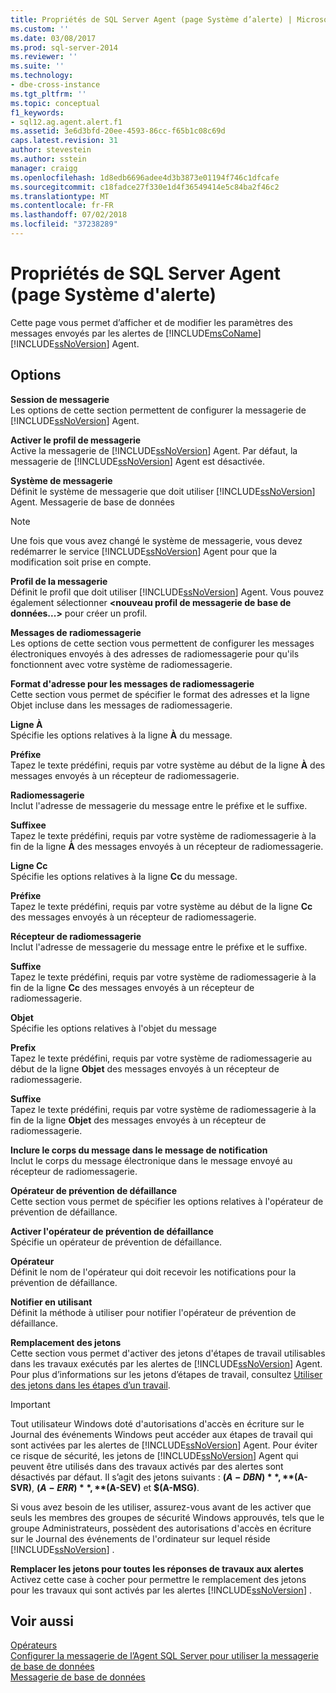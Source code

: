```yaml
---
title: Propriétés de SQL Server Agent (page Système d’alerte) | Microsoft Docs
ms.custom: ''
ms.date: 03/08/2017
ms.prod: sql-server-2014
ms.reviewer: ''
ms.suite: ''
ms.technology:
- dbe-cross-instance
ms.tgt_pltfrm: ''
ms.topic: conceptual
f1_keywords:
- sql12.ag.agent.alert.f1
ms.assetid: 3e6d3bfd-20ee-4593-86cc-f65b1c08c69d
caps.latest.revision: 31
author: stevestein
ms.author: sstein
manager: craigg
ms.openlocfilehash: 1d8edb6696adee4d3b3873e01194f746c1dfcafe
ms.sourcegitcommit: c18fadce27f330e1d4f36549414e5c84ba2f46c2
ms.translationtype: MT
ms.contentlocale: fr-FR
ms.lasthandoff: 07/02/2018
ms.locfileid: "37238289"
---
```

# <a name="sql-server-agent-properties-alert-system-page"></a>Propriétés de SQL Server Agent (page Système d'alerte)
  Cette page vous permet d’afficher et de modifier les paramètres des messages envoyés par les alertes de [!INCLUDE[msCoName](../../includes/msconame-md.md)] [!INCLUDE[ssNoVersion](../../includes/ssnoversion-md.md)] Agent.  
  
## <a name="options"></a>Options  
 **Session de messagerie**  
 Les options de cette section permettent de configurer la messagerie de [!INCLUDE[ssNoVersion](../../includes/ssnoversion-md.md)] Agent.  
  
 **Activer le profil de messagerie**  
 Active la messagerie de [!INCLUDE[ssNoVersion](../../includes/ssnoversion-md.md)] Agent. Par défaut, la messagerie de [!INCLUDE[ssNoVersion](../../includes/ssnoversion-md.md)] Agent est désactivée.  
  
 **Système de messagerie**  
 Définit le système de messagerie que doit utiliser [!INCLUDE[ssNoVersion](../../includes/ssnoversion-md.md)] Agent. Messagerie de base de données  
  
> [!NOTE]  
>  Une fois que vous avez changé le système de messagerie, vous devez redémarrer le service [!INCLUDE[ssNoVersion](../../includes/ssnoversion-md.md)] Agent pour que la modification soit prise en compte.  
  
 **Profil de la messagerie**  
 Définit le profil que doit utiliser [!INCLUDE[ssNoVersion](../../includes/ssnoversion-md.md)] Agent. Vous pouvez également sélectionner **\<nouveau profil de messagerie de base de données...>** pour créer un profil.  
  
 **Messages de radiomessagerie**  
 Les options de cette section vous permettent de configurer les messages électroniques envoyés à des adresses de radiomessagerie pour qu'ils fonctionnent avec votre système de radiomessagerie.  
  
 **Format d'adresse pour les messages de radiomessagerie**  
 Cette section vous permet de spécifier le format des adresses et la ligne Objet incluse dans les messages de radiomessagerie.  
  
 **Ligne À**  
 Spécifie les options relatives à la ligne **À** du message.  
  
 **Préfixe**  
 Tapez le texte prédéfini, requis par votre système au début de la ligne **À** des messages envoyés à un récepteur de radiomessagerie.  
  
 **Radiomessagerie**  
 Inclut l'adresse de messagerie du message entre le préfixe et le suffixe.  
  
 **Suffixee**  
 Tapez le texte prédéfini, requis par votre système de radiomessagerie à la fin de la ligne **À** des messages envoyés à un récepteur de radiomessagerie.  
  
 **Ligne Cc**  
 Spécifie les options relatives à la ligne **Cc** du message.  
  
 **Préfixe**  
 Tapez le texte prédéfini, requis par votre système au début de la ligne **Cc** des messages envoyés à un récepteur de radiomessagerie.  
  
 **Récepteur de radiomessagerie**  
 Inclut l'adresse de messagerie du message entre le préfixe et le suffixe.  
  
 **Suffixe**  
 Tapez le texte prédéfini, requis par votre système de radiomessagerie à la fin de la ligne **Cc** des messages envoyés à un récepteur de radiomessagerie.  
  
 **Objet**  
 Spécifie les options relatives à l'objet du message  
  
 **Prefix**  
 Tapez le texte prédéfini, requis par votre système de radiomessagerie au début de la ligne **Objet** des messages envoyés à un récepteur de radiomessagerie.  
  
 **Suffixe**  
 Tapez le texte prédéfini, requis par votre système de radiomessagerie à la fin de la ligne **Objet** des messages envoyés à un récepteur de radiomessagerie.  
  
 **Inclure le corps du message dans le message de notification**  
 Inclut le corps du message électronique dans le message envoyé au récepteur de radiomessagerie.  
  
 **Opérateur de prévention de défaillance**  
 Cette section vous permet de spécifier les options relatives à l'opérateur de prévention de défaillance.  
  
 **Activer l'opérateur de prévention de défaillance**  
 Spécifie un opérateur de prévention de défaillance.  
  
 **Opérateur**  
 Définit le nom de l'opérateur qui doit recevoir les notifications pour la prévention de défaillance.  
  
 **Notifier en utilisant**  
 Définit la méthode à utiliser pour notifier l'opérateur de prévention de défaillance.  
  
 **Remplacement des jetons**  
 Cette section vous permet d'activer des jetons d'étapes de travail utilisables dans les travaux exécutés par les alertes de [!INCLUDE[ssNoVersion](../../includes/ssnoversion-md.md)] Agent. Pour plus d’informations sur les jetons d’étapes de travail, consultez [Utiliser des jetons dans les étapes d’un travail](use-tokens-in-job-steps.md).  
  
> [!IMPORTANT]  
>  Tout utilisateur Windows doté d'autorisations d'accès en écriture sur le Journal des événements Windows peut accéder aux étapes de travail qui sont activées par les alertes de [!INCLUDE[ssNoVersion](../../includes/ssnoversion-md.md)] Agent. Pour éviter ce risque de sécurité, les jetons de [!INCLUDE[ssNoVersion](../../includes/ssnoversion-md.md)] Agent qui peuvent être utilisés dans des travaux activés par des alertes sont désactivés par défaut. Il s’agit des jetons suivants : **$(A-DBN)**, **$(A-SVR)**, **$(A-ERR)**, **$(A-SEV)** et **$(A-MSG)**.  
>   
>  Si vous avez besoin de les utiliser, assurez-vous avant de les activer que seuls les membres des groupes de sécurité Windows approuvés, tels que le groupe Administrateurs, possèdent des autorisations d'accès en écriture sur le Journal des événements de l'ordinateur sur lequel réside [!INCLUDE[ssNoVersion](../../includes/ssnoversion-md.md)] .  
  
 **Remplacer les jetons pour toutes les réponses de travaux aux alertes**  
 Activez cette case à cocher pour permettre le remplacement des jetons pour les travaux qui sont activés par les alertes [!INCLUDE[ssNoVersion](../../includes/ssnoversion-md.md)] .  
  
## <a name="see-also"></a>Voir aussi  
 [Opérateurs](operators.md)   
 [Configurer la messagerie de l’Agent SQL Server pour utiliser la messagerie de base de données](../../relational-databases/database-mail/configure-sql-server-agent-mail-to-use-database-mail.md)   
 [Messagerie de base de données](../../relational-databases/database-mail/database-mail.md)  
  
  
